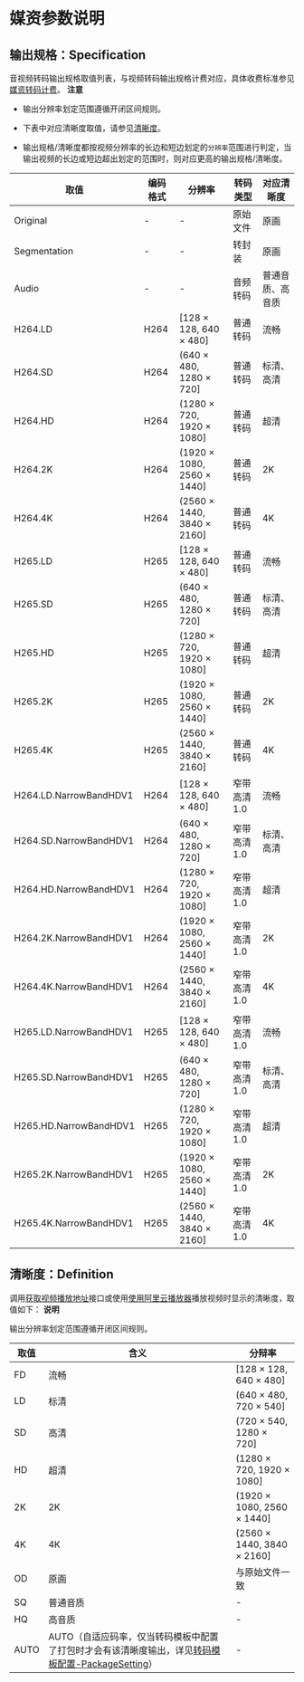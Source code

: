媒资参数说明 
===========================



输出规格：Specification 
---------------------------------------

音视频转码输出规格取值列表，与视频转码输出规格计费对应，具体收费标准参见[媒资转码计费](/cn.zh-CN/产品计费/计费方式/基础服务计费.md)。
**注意**

* 输出分辨率划定范围遵循开闭区间规则。

  

* 下表中对应清晰度取值，请参见[清晰度](#section-z5u-6by-yqi)。

  

* 输出规格/清晰度都按视频分辨率的长边和短边划定的`分辨率`范围进行判定，当输出视频的长边或短边超出划定的范围时，则对应更高的输出规格/清晰度。

  





|           取值           | 编码格式 |             分辨率             |  转码类型   |  对应清晰度   |
|------------------------|------|-----------------------------|---------|----------|
| Original               | -    | -                           | 原始文件    | 原画       |
| Segmentation           | -    | -                           | 转封装     | 原画       |
| Audio                  | -    | -                           | 音频转码    | 普通音质、高音质 |
| H264.LD                | H264 | \[128 × 128, 640 × 480\]    | 普通转码    | 流畅       |
| H264.SD                | H264 | (640 × 480, 1280 × 720\]    | 普通转码    | 标清、高清    |
| H264.HD                | H264 | (1280 × 720, 1920 × 1080\]  | 普通转码    | 超清       |
| H264.2K                | H264 | (1920 × 1080, 2560 × 1440\] | 普通转码    | 2K       |
| H264.4K                | H264 | (2560 × 1440, 3840 × 2160\] | 普通转码    | 4K       |
| H265.LD                | H265 | \[128 × 128, 640 × 480\]    | 普通转码    | 流畅       |
| H265.SD                | H265 | (640 × 480, 1280 × 720\]    | 普通转码    | 标清、高清    |
| H265.HD                | H265 | (1280 × 720, 1920 × 1080\]  | 普通转码    | 超清       |
| H265.2K                | H265 | (1920 × 1080, 2560 × 1440\] | 普通转码    | 2K       |
| H265.4K                | H265 | (2560 × 1440, 3840 × 2160\] | 普通转码    | 4K       |
| H264.LD.NarrowBandHDV1 | H264 | \[128 × 128, 640 × 480\]    | 窄带高清1.0 | 流畅       |
| H264.SD.NarrowBandHDV1 | H264 | (640 × 480, 1280 × 720\]    | 窄带高清1.0 | 标清、高清    |
| H264.HD.NarrowBandHDV1 | H264 | (1280 × 720, 1920 × 1080\]  | 窄带高清1.0 | 超清       |
| H264.2K.NarrowBandHDV1 | H264 | (1920 × 1080, 2560 × 1440\] | 窄带高清1.0 | 2K       |
| H264.4K.NarrowBandHDV1 | H264 | (2560 × 1440, 3840 × 2160\] | 窄带高清1.0 | 4K       |
| H265.LD.NarrowBandHDV1 | H265 | \[128 × 128, 640 × 480\]    | 窄带高清1.0 | 流畅       |
| H265.SD.NarrowBandHDV1 | H265 | (640 × 480, 1280 × 720\]    | 窄带高清1.0 | 标清、高清    |
| H265.HD.NarrowBandHDV1 | H265 | (1280 × 720, 1920 × 1080\]  | 窄带高清1.0 | 超清       |
| H265.2K.NarrowBandHDV1 | H265 | (1920 × 1080, 2560 × 1440\] | 窄带高清1.0 | 2K       |
| H265.4K.NarrowBandHDV1 | H265 | (2560 × 1440, 3840 × 2160\] | 窄带高清1.0 | 4K       |



清晰度：Definition 
-----------------------------------

调用[获取视频播放地址](/cn.zh-CN/服务端API/音视频播放/获取视频播放地址.md)接口或使用[使用阿里云播放器]()播放视频时显示的清晰度，取值如下：
**说明**

输出分辨率划定范围遵循开闭区间规则。


|  取值  |                                                       含义                                                       |             分辩率             |
|------|----------------------------------------------------------------------------------------------------------------|-----------------------------|
| FD   | 流畅                                                                                                             | \[128 × 128, 640 × 480\]    |
| LD   | 标清                                                                                                             | (640 × 480, 720 × 540\]     |
| SD   | 高清                                                                                                             | (720 × 540, 1280 × 720\]    |
| HD   | 超清                                                                                                             | (1280 × 720, 1920 × 1080\]  |
| 2K   | 2K                                                                                                             | (1920 × 1080, 2560 × 1440\] |
| 4K   | 4K                                                                                                             | (2560 × 1440, 3840 × 2160\] |
| OD   | 原画                                                                                                             | 与原始文件一致                     |
| SQ   | 普通音质                                                                                                           | -                           |
| HQ   | 高音质                                                                                                            | -                           |
| AUTO | AUTO（自适应码率，仅当转码模板中配置了打包时才会有该清晰度输出，详见[转码模板配置-PackageSetting](/cn.zh-CN/服务端API/附录/基本数据类型.md)） | -                           |


